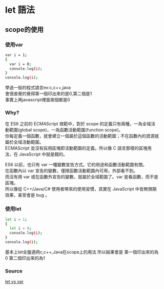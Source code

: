 # let 語法

## scope的使用

### 使用var

```bash
var i = 1;
{
  var i = 0;
  console.log(i);
}
console.log(i);
```
學過一般的程式語言ex:c,c++,java<br>
會很直覺的覺得第一個印出來的是0,第二個是1<br>
事實上再javascript裡面兩個都是0<br>

### Why?

在 ES6 之前的 ECMAScript 規範中，對於 scope 的定義只有兩種，一為全域活動範圍(global scope)，一為函數活動範圍(function scope)。<br>
你每定義一個函數，就會建立一個屬於這個函數的活動範圍；不在函數內的資源就屬於全域活動範圍。<br>
ECMAScript 並沒有採用區塊即活動範圍的定義。所以像 C 語言那樣的區塊用法，在 JavaScript 中就是錯的。<br>

ES6 以前，也只有 var 一種變數宣告方式。它的用途和函數活動範圍有關。<br>
在函數內以 var 宣告的變數，僅限函數活動範圍內可用，外部看不到。<br>
而沒有用 var 或在函數外宣告的變數，就屬於全域範圍了。var 是看函數，而不是區塊。<br>
所以像從 C++/Java/C# 使用者帶來的使用習慣，其實在 JavaScript 中皆無預期效果，甚至會是 bug 。<br>

### 使用let

```bash
let i = 1;
{
  let i = 0;
  console.log(i);
}
console.log(i);
```
基本上let全盤適用c,c++,Java在scope上的用法
所以結果會是
第一個印出來的為0
第二個印出來的為1

### Source

[let vs var](http://rocksaying.tw/archives/2015/ES6_var,let,const.html)
